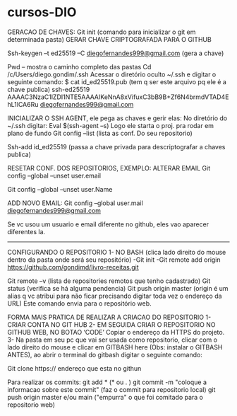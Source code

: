 # cursos-DIO


GERACAO DE CHAVES:
Git init (comando para inicializar o git em determinada pasta)
	GERAR CHAVE CRIPTOGRAFADA PARA O GITHUB

Ssh-keygen –t ed25519 –C diegofernandes999@gmail.com   (gera a chave)

Pwd – mostra o caminho completo das pastas
Cd /c/Users/diego.gondim/.ssh
Acessar o diretório oculto ~/.ssh  e digitar o seguinte comando:
$ cat id_ed25519.pub  (tem q ser este arquivo pq ele é a chave publica)
ssh-ed25519 AAAAC3NzaC1lZDI1NTE5AAAAIKeNnA8xVifuxC3bB9B+Zf6N4brmdVTAD4EhL1lCA6Ru diegofernandes999@gmail.com

INICIALIZAR O SSH AGENT, ele pega as chaves e gerir elas:
No diretório do ~/.ssh   digitar:
Eval $(ssh-agent –s)
Logo ele starta o proj. pra rodar em plano de fundo
Git config –list  (lista as conf. Do seu repositorio)

Ssh-add id_ed25519   (passa a chave privada para descriptografar a chaves publica)




RESETAR CONF. DOS REPOSITORIOS, EXEMPLO: ALTERAR EMAIL
Git config –global –unset user.email

Git config –global –unset user.Name

ADD NOVO EMAIL:
Git config –global user.mail diegofernandes999@gmail.com


Se vc usou um usuario e email diferente no github, eles vao aparecer diferentes la.

__________________________________________________________________________________________


CONFIGURANDO O REPOSITORIO
1-	NO BASH  (clica lado direito do mouse dentro da pasta onde será seu repositório)
    -Git init 
    -Git remote add origin https://github.com/gondimd/livro-receitas.git

Git remote –v (lista de repositories remotos que tenho cadastrado) 
	Git status (verifica se há alguma pendencia)
	Git push  origin master     (origin é um alias q vc atribui para não ficar precisando digitar toda vez o endereço da URL) Este comando envia para o repositório web.


FORMA MAIS PRATICA DE REALIZAR A CRIACAO DO REPOSITORIO
1-	CRIAR CONTA NO GIT HUB
2-	EM SEGUIDA CRIAR O REPOSITORIO NO GITHUB WEB, NO BOTAO ‘CODE’ Copiar o endereço da HTTPS do projeto.
3-	Na pasta em seu pc que vai ser usada como repositorio, clicar com o lado direito do mouse e clicar em GITBASH here (Obs: instalar o GITBASH ANTES), ao abrir o terminal do gitbash digitar o seguinte comando:

Git clone https:// endereço que esta no githun

Para realizar os commits:
git add *  (* ou . )
git commit -m "coloque a informacao sobre este commit"   (faz o commit para repositorio local)
git push origin master e/ou main ("empurra" o que foi comitado para o repositorio web)